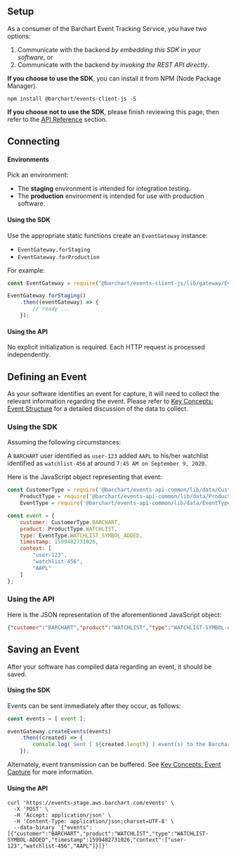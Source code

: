 ## Setup

As a consumer of the Barchart Event Tracking Service, you have two options:

1. Communicate with the backend _by embedding this SDK in your software_, or
2. Communicate with the backend _by invoking the REST API directly_.

**If you choose to use the SDK**, you can install it from NPM (Node Package Manager).

```shell
npm install @barchart/events-client-js -S
```

**If you choose not to use the SDK**, please finish reviewing this page, then refer to the [API Reference](/content/api_reference) section.

## Connecting

#### Environments

Pick an environment:

* The **staging** environment is intended for integration testing.
* The **production** environment is intended for use with production software.

#### Using the SDK

Use the appropriate static functions create an ```EventGateway``` instance:

* ```EventGateway.forStaging```
* ```EventGateway.forProduction```

For example:

```js
const EventGateway = require('@barchart/events-client-js/lib/gateway/EventGateway');

EventGateway.forStaging()
	.then((eventGateway) => {
		// ready ...
	});
```

#### Using the API

No explicit initialization is required. Each HTTP request is processed independently.

## Defining an Event

As your software identifies an event for capture, it will need to collect the relevant information regarding the event. Please refer to [Key Concepts: Event Structure](content/concepts/event_structure) for a detailed discussion of the data to collect.

### Using the SDK

Assuming the following circumstances:

A ```BARCHART``` user identified as ```user-123``` added ```AAPL``` to his/her watchlist identified as ```watchlist-456``` at around ```7:45 AM on September 9, 2020```.

Here is the JavaScript object representing that event:

```js
const CustomerType = require('@barchart/events-api-common/lib/data/CustomerType'),
	ProductType = require('@barchart/events-api-common/lib/data/ProductType'),
	EventType = require('@barchart/events-api-common/lib/data/EventType');

const event = { 
	customer: CustomerType.BARCHART,
	product: ProductType.WATCHLIST,
	type: EventType.WATCHLIST_SYMBOL_ADDED,
	timestamp: 1599482731026,
	context: [
		"user-123",
		"watchlist-456",
		"AAPL"
	]
};
```

### Using the API

Here is the JSON representation of the aforementioned JavaScript object:

```json
{"customer":"BARCHART","product":"WATCHLIST","type":"WATCHLIST-SYMBOL-ADDED","timestamp":1599482731026,"context":["user-123","watchlist-456","AAPL"]}
```

## Saving an Event

After your software has compiled data regarding an event, it should be saved.

#### Using the SDK

Events can be sent immediately after they occur, as follows:

```js
const events = [ event ];

eventGateway.createEvents(events)
	.then((created) => {
		console.log(`Sent [ ${created.length} ] event(s) to the Barchart Event Tracking Service.`);
	});
```

Alternately, event transmission can be buffered. See [Key Concepts: Event Capture](content/concepts/event_capture?id=buffered-capture) for more information.

#### Using the API

```shell
curl 'https://events-stage.aws.barchart.com/events' \
  -X 'POST' \
  -H 'Accept: application/json' \
  -H 'Content-Type: application/json;charset=UTF-8' \
  --data-binary '{"events":[{"customer":"BARCHART","product":"WATCHLIST","type":"WATCHLIST-SYMBOL-ADDED","timestamp":1599482731026,"context":["user-123","watchlist-456","AAPL"]}]}'
```